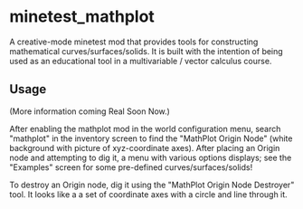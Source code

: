 # minetest_mathplot

A creative-mode minetest mod that provides tools for constructing mathematical curves/surfaces/solids. It is built with the intention of being used as an educational tool in a multivariable / vector calculus course.

## Usage

(More information coming Real Soon Now.)

After enabling the mathplot mod in the world configuration menu, search "mathplot" in the inventory screen to find the "MathPlot Origin Node" (white background with picture of xyz-coordinate axes). After placing an Origin node and attempting to dig it, a menu with various options displays; see the "Examples" screen for some pre-defined curves/surfaces/solids!

To destroy an Origin node, dig it using the "MathPlot Origin Node Destroyer" tool.  It looks like a a set of coordinate axes with a circle and line through it.
